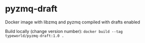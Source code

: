 # pyzmq-draft
Docker image with libzmq and pyzmq compiled with drafts enabled

Build locally (change version number): `docker build --tag typeworld/pyzmq-draft:1.0 .`
